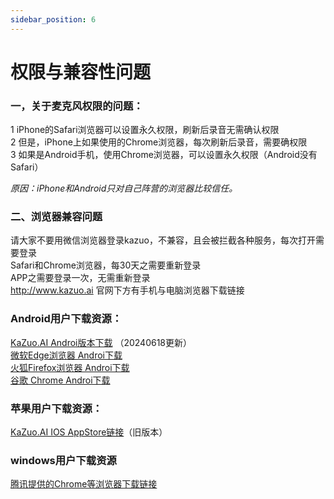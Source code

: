 ```yaml
---
sidebar_position: 6
---
```

# 权限与兼容性问题

### 一，关于麦克风权限的问题：  
1 iPhone的Safari浏览器可以设置永久权限，刷新后录音无需确认权限  
2 但是，iPhone上如果使用的Chrome浏览器，每次刷新后录音，需要确权限  
3 如果是Android手机，使用Chrome浏览器，可以设置永久权限（Android没有Safari） 

*原因：iPhone和Android只对自己阵营的浏览器比较信任。*

### 二、浏览器兼容问题  
请大家不要用微信浏览器登录kazuo，不兼容，且会被拦截各种服务，每次打开需要登录  
Safari和Chrome浏览器，每30天之需要重新登录   
APP之需要登录一次，无需重新登录  
http://www.kazuo.ai 官网下方有手机与电脑浏览器下载链接

### Android用户下载资源：  

 [KaZuo.AI Androi版本下载](https://www.kazuo.ai/kazuo.app-release-0421.apk) （20240618更新）  
 [微软Edge浏览器 Androi下载](https://www.kazuo.ai/microsoft-edge-120-0-2210-157.apk)   
 [火狐Firefox浏览器 Androi下载](https://www.kazuo.ai/firefox-122-1-0.apk)   
 [谷歌 Chrome Androi下载](https://www.kazuo.ai/google-chrome-121-0-6167-164.apk)   

### 苹果用户下载资源：

 [KaZuo.AI IOS AppStore链接](https://apps.apple.com/jp/app/kazuo-ai/id6474546585)（旧版本）

### windows用户下载资源
 [腾讯提供的Chrome等浏览器下载链接](https://pc.qq.com/detail/1/detail_2661.html)

